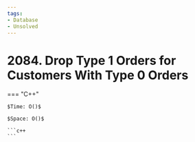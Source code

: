 ```yaml
---
tags:
- Database
- Unsolved
---
```



# 2084. Drop Type 1 Orders for Customers With Type 0 Orders

=== "C++"

    $Time: O()$

    $Space: O()$

    ```c++
    ```